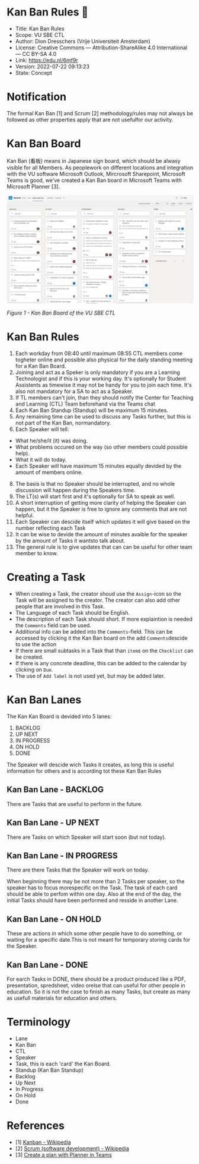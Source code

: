 # Kan Ban Rules 🤟

* Title: Kan Ban Rules
* Scope: VU SBE CTL
* Author: Dion Dresschers (Vrije Universiteit Amsterdam)
* License: Creative Commons — Attribution-ShareAlike 4.0 International — CC BY-SA 4.0
* Link: https://edu.nl/6mf9r
* Version: 2022-07-22 09:13:23
* State: Concept

# Notification

The formal Kan Ban [1] and Scrum [2] methodology/rules may not always be followed as other properties apply that are not usefulfor our activity.

# Kan Ban Board

Kan Ban (看板) means in Japanese sign board, which should be alwasy visible for all Members. As peoplework on different locations and integration with the VU software Microsoft Outlook, Mircrosoft Sharepoint, Microsoft Teams is good, we've created a Kan Ban board in Microsoft Teams with Microsoft Planner [3]. 

![Microsoft Teams Planner Kan Ban](ms_teams_planner_kan_ban.png)

*Figure 1 - Kan Ban Board of the VU SBE CTL*

# Kan Ban Rules

1. Each workday from 08:40 until maximum 08:55 CTL members come togheter online and possible also physical for the daily standing meeting for a Kan Ban Board.
2. Joining and act as a Speker is only mandatory if you are a Learning Technologist and if this is your working day. It's optionally for Student Assistents as timewise it may not be handy for you to join each time. It's also not mandatory for a SA to act as a Speaker.
4. If TL members can't join, than they should notify the Center for Teaching and Learning (CTL) Team beforehand via the Teams chat
5. Each Kan Ban Standup (Standup) will be maximum 15 minutes.
6. Any remaining time can be used to discuss any Tasks further, but this is not part of the Kan Ban, normandatory.
7. Each Speaker will tell:
  * What he/she/it (it) was doing.
  * What problems occured on the way (so other members could possible help).
  * What it will do today.
  * Each Speaker will have maximum 15 minutes equally devided by the amount of members online.
8. The basis is that no Speaker should be interrupted, and no whole discussion will happen during the Speakers time.
9. The LT(s) will start first and it's optionally for SA to speak as well.
10. A short interruption of getting more clarity of helping the Speaker can happen, but it the Speaker is free to ignore any comments that are not helpful.
11. Each Speaker can descide itself which updates it will give based on the number reflecting each Task
12. It can be wise to devide the amount of minutes avaible for the speaker by the amount of Tasks it wantsto talk about.
13. The general rule is to give updates that can can be useful for other team member to know.

# Creating a Task

* When creating a Task, the creator shoud use the `Assign`-icon so the Task will be assigned to the creator. The creator can also add other people that are involved in this Task.
* The Language of each Task should be English.
* The description of each Task should short. If more explaintion is needed the `Comments` field can be used.
* Additional info can be added into the `Comments`-field. This can be accessed by clicking it the Kan Ban board on the add `Comments`descide to use the action
* If there are small subtasks in a Task that than `item`s on the `Checklist` can be created.
* If there is any concrete deadline, this can be added to the calendar by clicking on `Due`.
* The use of `Add label` is not used yet, but may be added later.

# Kan Ban Lanes

The Kan Kan Board is devided into 5 lanes:

1. BACKLOG
2. UP NEXT
3. IN PROGRESS
4. ON HOLD
5. DONE

The Speaker will descide wich Tasks it creates, as long this is useful information for others and is according tot these Kan Ban Rules

## Kan Ban Lane - BACKLOG

There are Tasks that are useful to perform in the future.

## Kan Ban Lane - UP NEXT

There are Tasks on which Speaker will start soon (but not today).

## Kan Ban Lane - IN PROGRESS

There are there Tasks that the Speaker will work on today.

When beginning there may be not more than 2 Tasks per speaker, so the speaker has to focus morespecific on the Task. 
The task of each card should be able to perfom within one day.
Also at the end of the day, the initial Tasks should have been performed and resside in another Lane.

## Kan Ban Lane - ON HOLD

These are actions in which some other people have to do something, or waiting for a specific date.This is not meant for temporary storing cards for the Speaker.

## Kan Ban Lane - DONE

For earch Tasks in DONE, there should be a product produced like a PDF, presentation, spredsheet, video orelse that can useful for other people in education. So it is not the case to finish as many Tasks, but create as many as usefull materials for education and others.

# Terminology

* Lane
* Kan Ban
* CTL
* Speaker
* Task, this is each 'card' the Kan Board. 
* Standup (Kan Ban Standup)
* Backlog
* Up Next
* In Progress
* On Hold
* Done

# References

* [1] [Kanban - Wikipedia](https://en.wikipedia.org/wiki/Kanban)
* [2] [Scrum (software development) - Wikipedia](https://en.wikipedia.org/wiki/Scrum_(software_development))
* [3] [Create a plan with Planner in Teams](https://support.microsoft.com/en-us/office/create-a-plan-with-planner-in-teams-fa65ee5c-3c9b-42da-97b3-2fcd1a1c626d)

